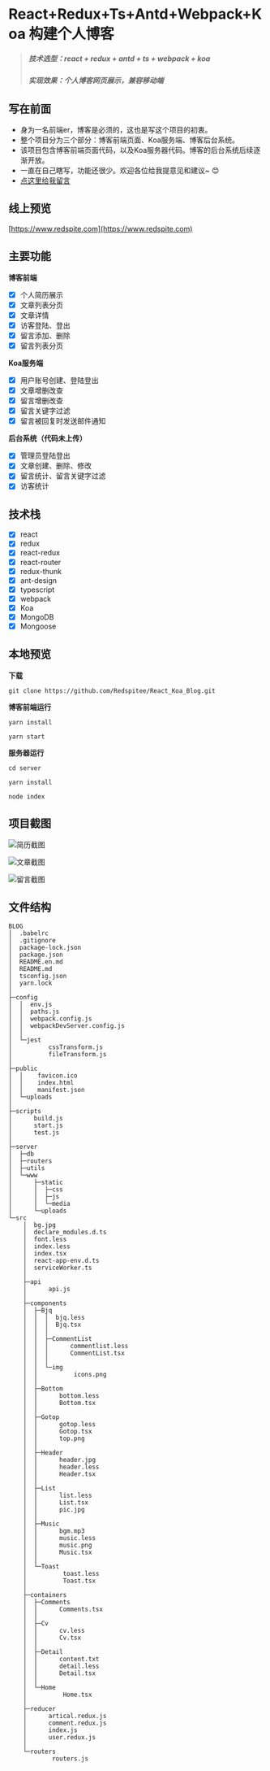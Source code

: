 # React+Redux+Ts+Antd+Webpack+Koa 构建个人博客

> ##### 技术选型：react + redux + antd + ts + webpack + koa
> ##### 实现效果：个人博客网页展示，兼容移动端

## 写在前面

- 身为一名前端er，博客是必须的，这也是写这个项目的初衷。
- 整个项目分为三个部分：博客前端页面、Koa服务端、博客后台系统。
- 该项目包含博客前端页面代码，以及Koa服务器代码。博客的后台系统后续逐渐开放。
- 一直在自己瞎写，功能还很少。欢迎各位给我提意见和建议~ :blush: 
- [点这里给我留言](https://redspite.com/comments) 
  
## 线上预览


  [https://www.redspite.com](https://www.redspite.com)


## 主要功能

 **博客前端** 
- [x] 个人简历展示
- [x] 文章列表分页
- [x] 文章详情
- [x] 访客登陆、登出
- [x] 留言添加、删除
- [x] 留言列表分页

**Koa服务端** 
- [x] 用户账号创建、登陆登出
- [x] 文章增删改查
- [x] 留言增删改查 
- [x] 留言关键字过滤
- [x] 留言被回复时发送邮件通知

**后台系统（代码未上传）**
- [x] 管理员登陆登出
- [x] 文章创建、删除、修改
- [x] 留言统计、留言关键字过滤
- [x] 访客统计

## 技术栈
- [x] react
- [x] redux
- [x] react-redux
- [x] react-router
- [x] redux-thunk
- [x] ant-design
- [x] typescript
- [x] webpack
- [x] Koa
- [x] MongoDB
- [x] Mongoose

## 本地预览

  **下载** 

    git clone https://github.com/Redspitee/React_Koa_Blog.git

  **博客前端运行** 

    yarn install  

    yarn start 

  **服务器运行** 

    cd server

    yarn install  

    node index

## 项目截图

![简历截图](https://images.gitee.com/uploads/images/2019/0629/155231_14daf218_675480.png "cv.png")

![文章截图](https://images.gitee.com/uploads/images/2019/0629/155251_3cf35005_675480.png "artical.png")

![留言截图](https://images.gitee.com/uploads/images/2019/0629/155312_2ceef6e1_675480.png "comment.png")

## 文件结构

```
BLOG
│  .babelrc
│  .gitignore
│  package-lock.json
│  package.json
│  README.en.md
│  README.md
│  tsconfig.json
│  yarn.lock
│  
├─config
│  │  env.js
│  │  paths.js
│  │  webpack.config.js
│  │  webpackDevServer.config.js
│  │  
│  └─jest
│          cssTransform.js
│          fileTransform.js
│                
├─public
│  │    favicon.ico
│  │    index.html
│  │    manifest.json
│  └─uploads
│      
├─scripts
│      build.js
│      start.js
│      test.js
│
├─server
│  ├─db
│  ├─routers
│  ├─utils
│  └─www
│      ├─static
│      │  ├─css
│      │  ├─js
│      │  └─media
│      └─uploads      
└─src
    │  bg.jpg
    │  declare_modules.d.ts
    │  font.less
    │  index.less
    │  index.tsx
    │  react-app-env.d.ts
    │  serviceWorker.ts
    │  
    ├─api
    │      api.js
    │      
    ├─components
    │  ├─Bjq
    │  │  │  bjq.less
    │  │  │  Bjq.tsx
    │  │  │  
    │  │  ├─CommentList
    │  │  │      commentlist.less
    │  │  │      CommentList.tsx
    │  │  │      
    │  │  └─img
    │  │          icons.png
    │  │          
    │  ├─Bottom
    │  │      bottom.less
    │  │      Bottom.tsx
    │  │      
    │  ├─Gotop
    │  │      gotop.less
    │  │      Gotop.tsx
    │  │      top.png
    │  │      
    │  ├─Header
    │  │      header.jpg
    │  │      header.less
    │  │      Header.tsx
    │  │      
    │  ├─List
    │  │      list.less
    │  │      List.tsx
    │  │      pic.jpg
    │  │      
    │  ├─Music
    │  │      bgm.mp3
    │  │      music.less
    │  │      music.png
    │  │      Music.tsx
    │  │      
    │  └─Toast
    │          toast.less
    │          Toast.tsx
    │          
    ├─containers
    │  ├─Comments
    │  │      Comments.tsx
    │  │      
    │  ├─Cv
    │  │      cv.less
    │  │      Cv.tsx
    │  │      
    │  ├─Detail
    │  │      content.txt
    │  │      detail.less
    │  │      Detail.tsx
    │  │      
    │  └─Home
    │          Home.tsx
    │          
    ├─reducer
    │      artical.redux.js
    │      comment.redux.js
    │      index.js
    │      user.redux.js
    │      
    └─routers
            routers.js
```
